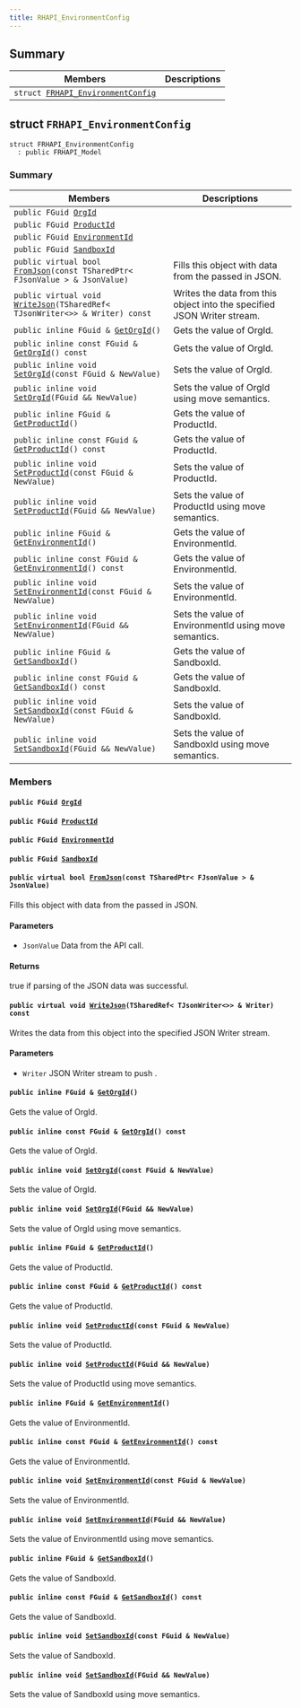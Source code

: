 ```yaml
---
title: RHAPI_EnvironmentConfig
---
```


## Summary

 Members                        | Descriptions                                
--------------------------------|---------------------------------------------
`struct `[`FRHAPI_EnvironmentConfig`](#structFRHAPI__EnvironmentConfig) | 

## struct `FRHAPI_EnvironmentConfig` <a id="structFRHAPI__EnvironmentConfig"></a>

```
struct FRHAPI_EnvironmentConfig
  : public FRHAPI_Model
```

### Summary

 Members                        | Descriptions                                
--------------------------------|---------------------------------------------
`public FGuid `[`OrgId`](#structFRHAPI__EnvironmentConfig_1a926f0b5ba9b48fefac2117cb471ccaa0) | 
`public FGuid `[`ProductId`](#structFRHAPI__EnvironmentConfig_1ab56749b08fffa20c2ba9c53340249fee) | 
`public FGuid `[`EnvironmentId`](#structFRHAPI__EnvironmentConfig_1a1c8590990a98293aaaedeca48643f19c) | 
`public FGuid `[`SandboxId`](#structFRHAPI__EnvironmentConfig_1ae2348297d79294e5659e8c58a10107ae) | 
`public virtual bool `[`FromJson`](#structFRHAPI__EnvironmentConfig_1a93fef0d1e16de7c1a1d4c4ae331c2d7e)`(const TSharedPtr< FJsonValue > & JsonValue)` | Fills this object with data from the passed in JSON.
`public virtual void `[`WriteJson`](#structFRHAPI__EnvironmentConfig_1af26254fc5a3eb14dd56491d98aef16e0)`(TSharedRef< TJsonWriter<>> & Writer) const` | Writes the data from this object into the specified JSON Writer stream.
`public inline FGuid & `[`GetOrgId`](#structFRHAPI__EnvironmentConfig_1a4c13ed6b928931b9d64864ad5069ac4f)`()` | Gets the value of OrgId.
`public inline const FGuid & `[`GetOrgId`](#structFRHAPI__EnvironmentConfig_1a7571e912a0feeea1dbc4a54dd44d6738)`() const` | Gets the value of OrgId.
`public inline void `[`SetOrgId`](#structFRHAPI__EnvironmentConfig_1ab9d7a2bba99b90e236fd385172af442d)`(const FGuid & NewValue)` | Sets the value of OrgId.
`public inline void `[`SetOrgId`](#structFRHAPI__EnvironmentConfig_1ab9fd057c9862ab13f25254ca91d3e50a)`(FGuid && NewValue)` | Sets the value of OrgId using move semantics.
`public inline FGuid & `[`GetProductId`](#structFRHAPI__EnvironmentConfig_1a08cebd90dad4ba6ce9eb24babaef0700)`()` | Gets the value of ProductId.
`public inline const FGuid & `[`GetProductId`](#structFRHAPI__EnvironmentConfig_1aaf5d4f63127880f8ec4696e8bd3ffcd7)`() const` | Gets the value of ProductId.
`public inline void `[`SetProductId`](#structFRHAPI__EnvironmentConfig_1a2d7d1f6d4ea36ab645b8a8aab9657b91)`(const FGuid & NewValue)` | Sets the value of ProductId.
`public inline void `[`SetProductId`](#structFRHAPI__EnvironmentConfig_1ae9494b03f879b1c648124a38c9124c83)`(FGuid && NewValue)` | Sets the value of ProductId using move semantics.
`public inline FGuid & `[`GetEnvironmentId`](#structFRHAPI__EnvironmentConfig_1a018008a1bd6bd0a4041bf61ef3c72c89)`()` | Gets the value of EnvironmentId.
`public inline const FGuid & `[`GetEnvironmentId`](#structFRHAPI__EnvironmentConfig_1a6ae986129e98f693e0a8a70818976804)`() const` | Gets the value of EnvironmentId.
`public inline void `[`SetEnvironmentId`](#structFRHAPI__EnvironmentConfig_1a47a63037cc7ab96bc14bdf70381569c1)`(const FGuid & NewValue)` | Sets the value of EnvironmentId.
`public inline void `[`SetEnvironmentId`](#structFRHAPI__EnvironmentConfig_1adc84daf3e3cde9e9f160f9b4ec790893)`(FGuid && NewValue)` | Sets the value of EnvironmentId using move semantics.
`public inline FGuid & `[`GetSandboxId`](#structFRHAPI__EnvironmentConfig_1a7acb4d5de3cc1ea1a01d1be9399bf4be)`()` | Gets the value of SandboxId.
`public inline const FGuid & `[`GetSandboxId`](#structFRHAPI__EnvironmentConfig_1a3e6578345bf886dacedb02cdd4d71a15)`() const` | Gets the value of SandboxId.
`public inline void `[`SetSandboxId`](#structFRHAPI__EnvironmentConfig_1acdc601d8dcb71018fec2a04f54b64a05)`(const FGuid & NewValue)` | Sets the value of SandboxId.
`public inline void `[`SetSandboxId`](#structFRHAPI__EnvironmentConfig_1ac9abbce16daad56edc4e652aa9ee497d)`(FGuid && NewValue)` | Sets the value of SandboxId using move semantics.

### Members

#### `public FGuid `[`OrgId`](#structFRHAPI__EnvironmentConfig_1a926f0b5ba9b48fefac2117cb471ccaa0) <a id="structFRHAPI__EnvironmentConfig_1a926f0b5ba9b48fefac2117cb471ccaa0"></a>

#### `public FGuid `[`ProductId`](#structFRHAPI__EnvironmentConfig_1ab56749b08fffa20c2ba9c53340249fee) <a id="structFRHAPI__EnvironmentConfig_1ab56749b08fffa20c2ba9c53340249fee"></a>

#### `public FGuid `[`EnvironmentId`](#structFRHAPI__EnvironmentConfig_1a1c8590990a98293aaaedeca48643f19c) <a id="structFRHAPI__EnvironmentConfig_1a1c8590990a98293aaaedeca48643f19c"></a>

#### `public FGuid `[`SandboxId`](#structFRHAPI__EnvironmentConfig_1ae2348297d79294e5659e8c58a10107ae) <a id="structFRHAPI__EnvironmentConfig_1ae2348297d79294e5659e8c58a10107ae"></a>

#### `public virtual bool `[`FromJson`](#structFRHAPI__EnvironmentConfig_1a93fef0d1e16de7c1a1d4c4ae331c2d7e)`(const TSharedPtr< FJsonValue > & JsonValue)` <a id="structFRHAPI__EnvironmentConfig_1a93fef0d1e16de7c1a1d4c4ae331c2d7e"></a>

Fills this object with data from the passed in JSON.

#### Parameters
* `JsonValue` Data from the API call.

#### Returns
true if parsing of the JSON data was successful.

#### `public virtual void `[`WriteJson`](#structFRHAPI__EnvironmentConfig_1af26254fc5a3eb14dd56491d98aef16e0)`(TSharedRef< TJsonWriter<>> & Writer) const` <a id="structFRHAPI__EnvironmentConfig_1af26254fc5a3eb14dd56491d98aef16e0"></a>

Writes the data from this object into the specified JSON Writer stream.

#### Parameters
* `Writer` JSON Writer stream to push .

#### `public inline FGuid & `[`GetOrgId`](#structFRHAPI__EnvironmentConfig_1a4c13ed6b928931b9d64864ad5069ac4f)`()` <a id="structFRHAPI__EnvironmentConfig_1a4c13ed6b928931b9d64864ad5069ac4f"></a>

Gets the value of OrgId.

#### `public inline const FGuid & `[`GetOrgId`](#structFRHAPI__EnvironmentConfig_1a7571e912a0feeea1dbc4a54dd44d6738)`() const` <a id="structFRHAPI__EnvironmentConfig_1a7571e912a0feeea1dbc4a54dd44d6738"></a>

Gets the value of OrgId.

#### `public inline void `[`SetOrgId`](#structFRHAPI__EnvironmentConfig_1ab9d7a2bba99b90e236fd385172af442d)`(const FGuid & NewValue)` <a id="structFRHAPI__EnvironmentConfig_1ab9d7a2bba99b90e236fd385172af442d"></a>

Sets the value of OrgId.

#### `public inline void `[`SetOrgId`](#structFRHAPI__EnvironmentConfig_1ab9fd057c9862ab13f25254ca91d3e50a)`(FGuid && NewValue)` <a id="structFRHAPI__EnvironmentConfig_1ab9fd057c9862ab13f25254ca91d3e50a"></a>

Sets the value of OrgId using move semantics.

#### `public inline FGuid & `[`GetProductId`](#structFRHAPI__EnvironmentConfig_1a08cebd90dad4ba6ce9eb24babaef0700)`()` <a id="structFRHAPI__EnvironmentConfig_1a08cebd90dad4ba6ce9eb24babaef0700"></a>

Gets the value of ProductId.

#### `public inline const FGuid & `[`GetProductId`](#structFRHAPI__EnvironmentConfig_1aaf5d4f63127880f8ec4696e8bd3ffcd7)`() const` <a id="structFRHAPI__EnvironmentConfig_1aaf5d4f63127880f8ec4696e8bd3ffcd7"></a>

Gets the value of ProductId.

#### `public inline void `[`SetProductId`](#structFRHAPI__EnvironmentConfig_1a2d7d1f6d4ea36ab645b8a8aab9657b91)`(const FGuid & NewValue)` <a id="structFRHAPI__EnvironmentConfig_1a2d7d1f6d4ea36ab645b8a8aab9657b91"></a>

Sets the value of ProductId.

#### `public inline void `[`SetProductId`](#structFRHAPI__EnvironmentConfig_1ae9494b03f879b1c648124a38c9124c83)`(FGuid && NewValue)` <a id="structFRHAPI__EnvironmentConfig_1ae9494b03f879b1c648124a38c9124c83"></a>

Sets the value of ProductId using move semantics.

#### `public inline FGuid & `[`GetEnvironmentId`](#structFRHAPI__EnvironmentConfig_1a018008a1bd6bd0a4041bf61ef3c72c89)`()` <a id="structFRHAPI__EnvironmentConfig_1a018008a1bd6bd0a4041bf61ef3c72c89"></a>

Gets the value of EnvironmentId.

#### `public inline const FGuid & `[`GetEnvironmentId`](#structFRHAPI__EnvironmentConfig_1a6ae986129e98f693e0a8a70818976804)`() const` <a id="structFRHAPI__EnvironmentConfig_1a6ae986129e98f693e0a8a70818976804"></a>

Gets the value of EnvironmentId.

#### `public inline void `[`SetEnvironmentId`](#structFRHAPI__EnvironmentConfig_1a47a63037cc7ab96bc14bdf70381569c1)`(const FGuid & NewValue)` <a id="structFRHAPI__EnvironmentConfig_1a47a63037cc7ab96bc14bdf70381569c1"></a>

Sets the value of EnvironmentId.

#### `public inline void `[`SetEnvironmentId`](#structFRHAPI__EnvironmentConfig_1adc84daf3e3cde9e9f160f9b4ec790893)`(FGuid && NewValue)` <a id="structFRHAPI__EnvironmentConfig_1adc84daf3e3cde9e9f160f9b4ec790893"></a>

Sets the value of EnvironmentId using move semantics.

#### `public inline FGuid & `[`GetSandboxId`](#structFRHAPI__EnvironmentConfig_1a7acb4d5de3cc1ea1a01d1be9399bf4be)`()` <a id="structFRHAPI__EnvironmentConfig_1a7acb4d5de3cc1ea1a01d1be9399bf4be"></a>

Gets the value of SandboxId.

#### `public inline const FGuid & `[`GetSandboxId`](#structFRHAPI__EnvironmentConfig_1a3e6578345bf886dacedb02cdd4d71a15)`() const` <a id="structFRHAPI__EnvironmentConfig_1a3e6578345bf886dacedb02cdd4d71a15"></a>

Gets the value of SandboxId.

#### `public inline void `[`SetSandboxId`](#structFRHAPI__EnvironmentConfig_1acdc601d8dcb71018fec2a04f54b64a05)`(const FGuid & NewValue)` <a id="structFRHAPI__EnvironmentConfig_1acdc601d8dcb71018fec2a04f54b64a05"></a>

Sets the value of SandboxId.

#### `public inline void `[`SetSandboxId`](#structFRHAPI__EnvironmentConfig_1ac9abbce16daad56edc4e652aa9ee497d)`(FGuid && NewValue)` <a id="structFRHAPI__EnvironmentConfig_1ac9abbce16daad56edc4e652aa9ee497d"></a>

Sets the value of SandboxId using move semantics.

